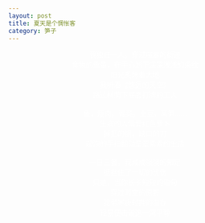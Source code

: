 ```yaml
---
layout: post
title: 夏天是个惆怅客
category: 笋子
---
```


<center><font color="#fff">
我独自一人，穿过喧嚣的街道 <br>
食物的重量，在手心划下深深浅浅的条纹 <br>
阳光炙烤着大地 <br>
我听着《悠远的天空》 <br>
路过林荫下屈膝打牌的工人 <br>
 <br>
鱼，瘦肉，青菜，土豆，莴笋…… <br>
生病的人偏爱红色萝卜 <br>
掉把的锅，缺口的刀 <br>
起泡的手指翻动荤荤素素的生活 <br>
 <br>
一日三餐，我咸咸淡淡的知足 <br>
抵挡住了一切的忧伤 <br>
只是，当你长长短短的语句 <br>
穿过时空的原野 <br>
犹带寒夜轻拥的温存 <br>
轻易便击破这一湾平静 <br>
<br>
</font>
</center>
